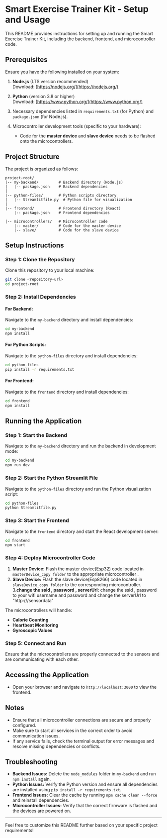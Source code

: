 # Smart Exercise Trainer Kit - Setup and Usage

This README provides instructions for setting up and running the Smart Exercise Trainer Kit, including the backend, frontend, and microcontroller code.

## Prerequisites

Ensure you have the following installed on your system:

1. **Node.js** (LTS version recommended)  
   Download: [https://nodejs.org/](https://nodejs.org/)

2. **Python** (version 3.8 or higher)  
   Download: [https://www.python.org/](https://www.python.org/)

3. Necessary dependencies listed in `requirements.txt` (for Python) and `package.json` (for Node.js).

4. Microcontroller development tools (specific to your hardware):
   - Code for the **master device** and **slave device** needs to be flashed onto the microcontrollers.

## Project Structure

The project is organized as follows:

```
project-root/
|-- my-backend/         # Backend directory (Node.js)
|   |-- package.json    # Backend dependencies
|
|-- python-files/       # Python scripts directory
|   |-- Streamlitfile.py  # Python file for visualization
|
|-- frontend/           # Frontend directory (React)
    |-- package.json    # Frontend dependencies

|-- microcontrollers/   # Microcontroller code
    |-- master/         # Code for the master device
    |-- slave/          # Code for the slave device
```

## Setup Instructions

### Step 1: Clone the Repository

Clone this repository to your local machine:
```bash
git clone <repository-url>
cd project-root
```

### Step 2: Install Dependencies

#### For Backend:
Navigate to the `my-backend` directory and install dependencies:
```bash
cd my-backend
npm install
```

#### For Python Scripts:
Navigate to the `python-files` directory and install dependencies:
```bash
cd python-files
pip install -r requirements.txt
```

#### For Frontend:
Navigate to the `frontend` directory and install dependencies:
```bash
cd frontend
npm install
```

## Running the Application

### Step 1: Start the Backend
Navigate to the `my-backend` directory and run the backend in development mode:
```bash
cd my-backend
npm run dev
```

### Step 2: Start the Python Streamlit File
Navigate to the `python-files` directory and run the Python visualization script:
```bash
cd python-files
python Streamlitfile.py
```

### Step 3: Start the Frontend
Navigate to the `frontend` directory and start the React development server:
```bash
cd frontend
npm start
```

### Step 4: Deploy Microcontroller Code
1. **Master Device:** Flash the master device(Esp32) code located in `masterDevice_copy folder` to the appropriate microcontroller .
2. **Slave Device:** Flash the slave device(Esp8266) code located in `slaveDevice_copy folder` to the corresponding microcontroller.
3.**change the ssid , password , serverUrl:** change  the ssid , password to your wifi username and password and change the  serverUrl to "http://<your-ip-address>/sensordata"

The microcontrollers will handle:
- **Calorie Counting**
- **Heartbeat Monitoring**
- **Gyroscopic Values**

### Step 5: Connect and Run
Ensure that the microcontrollers are properly connected to the sensors and are communicating with each other.

## Accessing the Application
- Open your browser and navigate to `http://localhost:3000` to view the frontend.

## Notes
- Ensure that all microcontroller connections are secure and properly configured.
- Make sure to start all services in the correct order to avoid communication issues.
- If any service fails, check the terminal output for error messages and resolve missing dependencies or conflicts.

## Troubleshooting
- **Backend Issues:** Delete the `node_modules` folder in `my-backend` and run `npm install` again.
- **Python Issues:** Verify the Python version and ensure all dependencies are installed using `pip install -r requirements.txt`.
- **Frontend Issues:** Clear the cache by running `npm cache clean --force` and reinstall dependencies.
- **Microcontroller Issues:** Verify that the correct firmware is flashed and the devices are powered on.

---

Feel free to customize this README further based on your specific project requirements!

